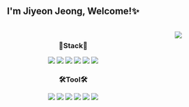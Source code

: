 <h2 align="center"> I'm Jiyeon Jeong, Welcome!✨</h2>



<br/><a href="https://solved.ac/jiyeon2781"><img align="right" src="http://mazassumnida.wtf/api/v2/generate_badge?boj=jiyeon2781"/></a>
<h3 align="center">📘Stack📘</h3>
<p align="center">
  <img src="https://img.shields.io/badge/C-%2300599C.svg?style=flat-square&logo=c&logoColor=white"/>
  <img src="https://img.shields.io/badge/C%23-%23239120.svg?style=flat-square&logo=c-sharp&logoColor=white"/>
  <img src="https://img.shields.io/badge/C++-%2300599C.svg?style=flat-square&logo=c%2B%2B&logoColor=white"/>
  <img src="https://img.shields.io/badge/Java-%23ED8B00.svg?style=flat-square&logo=openjdk&logoColor=white"/>
  <img src="https://img.shields.io/badge/Python-3766AB?style=flat-square&logo=python&logoColor=ffdd54"/>
  <img src="https://img.shields.io/badge/MySQL-4479A1?style=flat-square&logo=mysql&logoColor=white"/>
</p>
<h3 align="center">🛠️Tool🛠️</h3>
<p align="center">
  <img src="https://img.shields.io/badge/Unity-%23000000.svg?style=flat-square&logo=unity&logoColor=white"/>
  <img src="https://img.shields.io/badge/Visual%20Studio-5C2D91.svg?style=flat-square&logo=visual-studio&logoColor=white"/>
  <img src="https://img.shields.io/badge/Rider-000000.svg?style=flat-square&logo=Rider&logoColor=white&color=black&labelColor=crimson"/>
  <img src="https://img.shields.io/badge/Git-%23F05033.svg?style=flat-square&logo=git&logoColor=white"/>
  <img src="https://img.shields.io/badge/Gitlab-%23181717.svg?style=flat-square&logo=gitlab&logoColor=white"/>
  <img src="https://img.shields.io/badge/Jira-%230A0FFF.svg?style=flat-square&logo=jira&logoColor=white"/>
</p>
